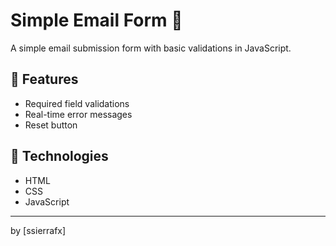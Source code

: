 # Simple Email Form 📧  
A simple email submission form with basic validations in JavaScript.

## 📌 Features  
- Required field validations  
- Real-time error messages  
- Reset button  

## 🚀 Technologies  
- HTML  
- CSS  
- JavaScript  

---
by [ssierrafx]  
